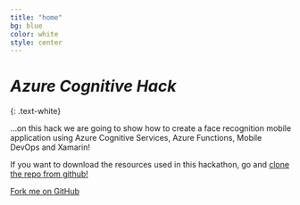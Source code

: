 ```yaml
---
title: "home"
bg: blue
color: white
style: center
---
```


# *Azure Cognitive Hack*
{: .text-white}

<span class="fa-stack subtlecircle" style="font-size:100px; background:rgba(255,166,0,0.1)">
  <i class="fa fa-circle fa-stack-2x text-white"></i>
  <i class="fa fa-cloud fa-stack-1x text-orange"></i>
</span>

…on this hack we are going to show how to create a face recognition mobile application using Azure Cognitive Services, Azure Functions, Mobile DevOps and Xamarin!

If you want to download the resources used in this hackathon, go and [clone the repo from github!](https://github.com/rcervantes/azure-cognitive-hack)

<span id="forkongithub">
  <a href="{{ site.source_link }}" class="bg-blue">
    Fork me on GitHub
  </a>
</span>
